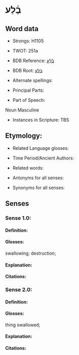 # בֶ֫לַע

<!-- Status: S2="NeedsEdits" -->
<!-- Lexica used for edits:   -->

## Word data

* Strongs: H1105

* TWOT: 251a

* BDB Reference: [בֶ֫לַע](rc://en/bdb/dict/b.by.ab)

* BDB Root: [בלע](rc://en/bdb/dict/b.by.aa)

* Alternate spellings:

* Principal Parts:

* Part of Speech:

Noun Masculine 

* Instances in Scripture: TBS

## Etymology:

* Related Language glosses:

* Time Period/Ancient Authors:

* Related words:

* Antonyms for all senses:

* Synonyms for all senses:

## Senses

### Sense 1.0:

#### Definition:

#### Glosses:

swallowing; destruction; 

#### Explanation:

#### Citations:



### Sense 2.0:

#### Definition:

#### Glosses:

thing swallowed; 

#### Explanation:

#### Citations:




